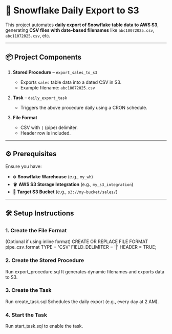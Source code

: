 # 🚀 Snowflake Daily Export to S3

This project automates **daily export of Snowflake table data to AWS S3**, generating **CSV files with date-based filenames** like `abc10072025.csv`, `abc11072025.csv`, etc.

---

## 📦 Project Components

1. **Stored Procedure** – `export_sales_to_s3`  
   - Exports `sales` table data into a dated CSV in S3.  
   - Example filename: `abc10072025.csv`

2. **Task** – `daily_export_task`  
   - Triggers the above procedure daily using a CRON schedule.

3. **File Format**  
   - CSV with `|` (pipe) delimiter.  
   - Header row is included.

---

## ⚙️ Prerequisites

Ensure you have:
- ❄️ **Snowflake Warehouse** (e.g., `my_wh`)
- 🪣 **AWS S3 Storage Integration** (e.g., `my_s3_integration`)
- 📁 **Target S3 Bucket** (e.g., `s3://my-bucket/sales/`)

---

## 🛠️ Setup Instructions

### 1. Create the File Format  
(Optional if using inline format)
CREATE OR REPLACE FILE FORMAT pipe_csv_format
TYPE = 'CSV'
FIELD_DELIMITER = '|'
HEADER = TRUE;



### 2. Create the Stored Procedure

Run export_procedure.sql
It generates dynamic filenames and exports data to S3.

### 3. Create the Task
Run create_task.sql
Schedules the daily export (e.g., every day at 2 AM).

### 4. Start the Task
Run start_task.sql to enable the task.
